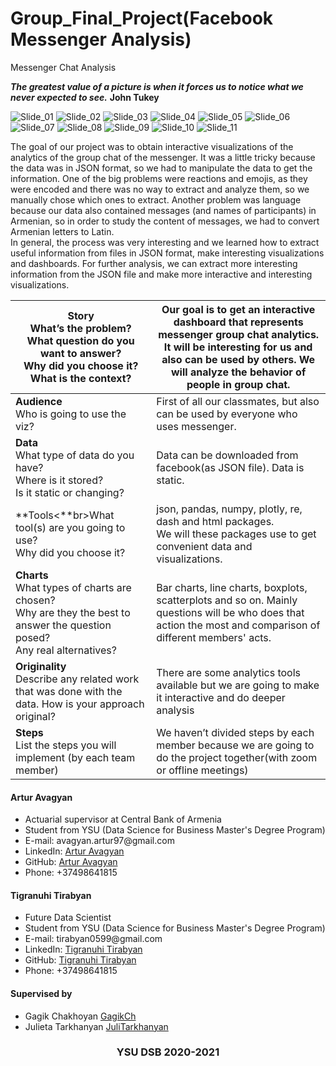 # Group_Final_Project(Facebook Messenger Analysis)
Messenger Chat Analysis

***The greatest value of a picture is when it forces us to notice what we never expected to see.*** **John Tukey**

![Slide_01](https://user-images.githubusercontent.com/58246780/121396756-bc6b6700-c964-11eb-90d5-a33563073226.JPG)
![Slide_02](https://user-images.githubusercontent.com/58246780/121396761-bd9c9400-c964-11eb-8ec4-b32442d17f69.JPG)
![Slide_03](https://user-images.githubusercontent.com/58246780/121396763-bd9c9400-c964-11eb-95d3-fbc430a386ee.JPG)
![Slide_04](https://user-images.githubusercontent.com/58246780/121396767-be352a80-c964-11eb-9b31-e3e007405618.JPG)
![Slide_05](https://user-images.githubusercontent.com/58246780/121396768-be352a80-c964-11eb-8b69-153124fa426f.JPG)
![Slide_06](https://user-images.githubusercontent.com/58246780/121396770-becdc100-c964-11eb-97cd-006da32280e1.JPG)
![Slide_07](https://user-images.githubusercontent.com/58246780/121396773-becdc100-c964-11eb-8666-fa6586f2bede.JPG)
![Slide_08](https://user-images.githubusercontent.com/58246780/121396775-bf665780-c964-11eb-8ea6-449a877bf571.JPG)
![Slide_09](https://user-images.githubusercontent.com/58246780/121396778-bf665780-c964-11eb-9ca6-7abd75b5aa6e.JPG)
![Slide_10](https://user-images.githubusercontent.com/58246780/121396781-bffeee00-c964-11eb-80c7-eff49aec726b.JPG)
![Slide_11](https://user-images.githubusercontent.com/58246780/121396782-c0978480-c964-11eb-89a9-966edc1bea31.JPG)

The goal of our project was to obtain interactive visualizations of the analytics of the group chat of the messenger. It was a little tricky because the data was in JSON format, so we had to manipulate the data to get the information. One of the big problems were reactions and emojis, as they were encoded and there was no way to extract and analyze them, so we manually chose which ones to extract. Another problem was language because our data also contained messages (and names of participants) in Armenian, so in order to study the content of messages, we had to convert Armenian letters to Latin.<br>
In general, the process was very interesting and we learned how to extract useful information from files in JSON format, make interesting visualizations and dashboards. For further analysis, we can extract more interesting information from the JSON file and make more interactive and interesting visualizations.<br>


| **Story**<br>What’s the problem?<br>What question do you want to answer?<br>Why did you choose it?<br>What is the context?  | Our goal is to get an interactive dashboard that represents messenger group chat analytics. It will be interesting for us and also can be used by others. We will analyze the behavior of people in group chat. |
| -------------------------------- | ----------- |
| **Audience**<br>Who is going to use the viz? | First of all our classmates, but also can be used by everyone who uses messenger. |
| **Data**<br>What type of data do you have?<br>Where is it stored?<br>Is it static or changing? | Data can be downloaded from facebook(as JSON file). Data is static. |
| **Tools<**br>What tool(s) are you going to use?<br>Why did you choose it? | json, pandas, numpy, plotly, re, dash and html packages. <br>We will these packages use to get convenient data and visualizations.|
| **Charts**<br>What types of charts are chosen?<br>Why are they the best to answer the question posed?<br>Any real alternatives? |Bar charts, line charts, boxplots, scatterplots and so on. Mainly questions will be who does that action the most and comparison of different members' acts.|
| **Originality**<br>Describe any related work that was done with the data. How is your approach original? | There are some analytics tools available but we are going to make it interactive and do deeper analysis |
| **Steps**<br>List the steps you will implement (by each team member) | We haven’t divided steps by each member because we are going to do the project together(with zoom or offline meetings) |


<h4 align="left">Artur Avagyan</h4>
    <ul>
    <li>Actuarial supervisor at Central Bank of Armenia</li>
    <li>Student from YSU (Data Science for Business Master's Degree Program)</li>
    <li>E-mail:   avagyan.artur97@gmail.com</li>
    <li>LinkedIn: <a href="https://www.linkedin.com/in/artur-avagyan-0a16311b3">Artur Avagyan</a></li>
    <li>GitHub:   <a href="https://github.com/artur-avagyan">Artur Avagyan</a></li>
    <li>Phone:    +37498641815</li>
    </ul>

<h4 align="left">Tigranuhi Tirabyan</h4>
    <ul>
    <li>Future Data Scientist</li>
    <li>Student from YSU (Data Science for Business Master's Degree Program)</li>
    <li>E-mail:   tirabyan0599@gmail.com</li>
    <li>LinkedIn: <a href="https://www.linkedin.com/in/tigranuhi-tirabyan-aa3887212/">Tigranuhi Tirabyan</a></li>
    <li>GitHub:   <a href="https://github.com/Tigranuhi99">Tigranuhi Tirabyan</a></li>
    <li>Phone:    +37498641815</li>
    </ul>

<h4 align="left">Supervised by</h4>
    <ul>
    <li>Gagik Chakhoyan    <a href="https://github.com/GagikCh">GagikCh</a></li>
    <li>Julieta Tarkhanyan <a href="https://github.com/JuliTarkhanyan">JuliTarkhanyan</a></li>
    </ul>
<h3 align="center">YSU DSB 2020-2021</h3>
